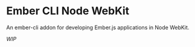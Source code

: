 # Ember CLI Node WebKit

An ember-cli addon for developing Ember.js applications in Node WebKit.

_WIP_
